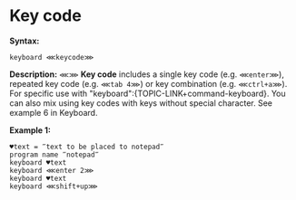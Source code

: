 # Key code

**Syntax:**

```G1ANT
keyboard ⋘keycode⋙
```

**Description:**
`⋘⋙` **Key code** includes a single key code (e.g. `⋘enter⋙`), repeated key code (e.g. `⋘tab 4⋙`) or key combination (e.g. `⋘ctrl+a⋙`). For specific use with "keyboard":{TOPIC-LINK+command-keyboard}. You can also mix using key codes with keys without special character. See example 6 in Keyboard. 



**Example 1:**

```G1ANT
♥text = ‴text to be placed to notepad‴
program name ‴notepad‴
keyboard ♥text
keyboard ⋘enter 2⋙
keyboard ♥text
keyboard ⋘shift+up⋙
```



